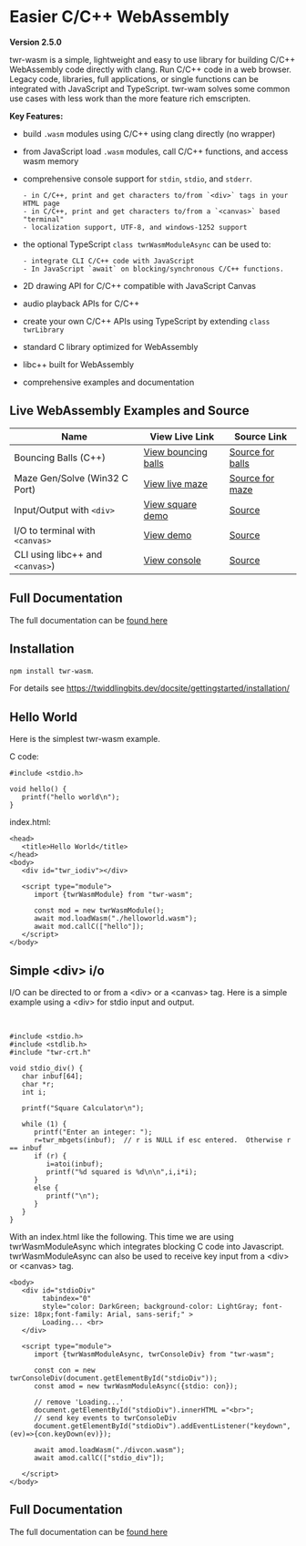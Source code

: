 # Easier C/C++ WebAssembly
**Version 2.5.0**

twr-wasm is a simple, lightweight and easy to use library for building C/C++ WebAssembly code directly with clang. Run C/C++ code in a web browser. Legacy code, libraries, full applications, or single functions can be integrated with JavaScript and TypeScript. twr-wam solves some common use cases with less work than the more feature rich emscripten. 

**Key Features:**

- build `.wasm` modules using C/C++ using clang directly (no wrapper)
- from JavaScript load `.wasm` modules, call C/C++ functions, and access wasm memory
- comprehensive console support for `stdin`, `stdio`, and `stderr`.

      - in C/C++, print and get characters to/from `<div>` tags in your HTML page
      - in C/C++, print and get characters to/from a `<canvas>` based "terminal"
      - localization support, UTF-8, and windows-1252 support
- the optional TypeScript `class twrWasmModuleAsync` can be used to:

      - integrate CLI C/C++ code with JavaScript
      - In JavaScript `await` on blocking/synchronous C/C++ functions. 
- 2D drawing API for C/C++ compatible with JavaScript Canvas
- audio playback APIs for C/C++
- create your own C/C++ APIs using TypeScript by extending `class twrLibrary`
- standard C library optimized for WebAssembly
- libc++ built for WebAssembly
- comprehensive examples and documentation

## Live WebAssembly Examples and Source

| Name | View Live Link | Source Link |
| --------- | ------------ | ----------- |
| Bouncing Balls (C++) | [View bouncing balls](https://twiddlingbits.dev/examples/dist/balls/index.html) | [Source for balls](https://github.com/twiddlingbits/twr-wasm/tree/main/examples/balls) |
| Maze Gen/Solve (Win32 C Port) | [View live maze](https://twiddlingbits.dev/examples/dist/maze/index.html) | [Source for maze](https://github.com/twiddlingbits/twr-wasm/tree/main/examples/maze) |
| Input/Output with `<div>` | [View square demo](https://twiddlingbits.dev/examples/dist/divcon/index.html) | [Source](https://github.com/twiddlingbits/twr-wasm/tree/main/examples/divcon) |
|I/O to terminal with `<canvas>`|[View demo](https://twiddlingbits.dev/examples/dist/terminal/index.html) |[Source](https://github.com/twiddlingbits/twr-wasm/tree/main/examples/terminal) |
|CLI using libc++ and `<canvas>`)| [View console](https://twiddlingbits.dev/examples/dist/tests-user/index.html) | [Source](https://github.com/twiddlingbits/twr-wasm/tree/main/examples/tests-user) |

## Full Documentation
The full documentation can be [found here](https://twiddlingbits.dev/docsite/)

## Installation
`npm install twr-wasm`. 

For details see https://twiddlingbits.dev/docsite/gettingstarted/installation/

## Hello World
Here is the simplest twr-wasm example.

C code:

~~~
#include <stdio.h>

void hello() {
   printf("hello world\n");
}
~~~

index.html:
~~~
<head>
   <title>Hello World</title>
</head>
<body>
   <div id="twr_iodiv"></div>

   <script type="module">
      import {twrWasmModule} from "twr-wasm";
      
      const mod = new twrWasmModule();
      await mod.loadWasm("./helloworld.wasm");
      await mod.callC(["hello"]);
   </script>
</body>
~~~



## Simple \<div> i/o
I/O can be directed to or from a \<div> or a \<canvas> tag.  Here is a simple example using a \<div> for stdio input and output.

 <br>

~~~
#include <stdio.h>
#include <stdlib.h>
#include "twr-crt.h"

void stdio_div() {
   char inbuf[64];
   char *r;
   int i;

   printf("Square Calculator\n");

   while (1) {
      printf("Enter an integer: ");
      r=twr_mbgets(inbuf);  // r is NULL if esc entered.  Otherwise r == inbuf
      if (r) {  
         i=atoi(inbuf);
         printf("%d squared is %d\n\n",i,i*i);
      }
      else {
         printf("\n");
      }
   }
}
~~~

With an index.html like the following.  This time we are using twrWasmModuleAsync which integrates blocking C code into Javascript.  twrWasmModuleAsync can also be used to receive key input from a \<div> or \<canvas> tag. 

~~~
<body>
   <div id="stdioDiv" 
        tabindex="0" 
        style="color: DarkGreen; background-color: LightGray; font-size: 18px;font-family: Arial, sans-serif;" >
        Loading... <br>
   </div>

   <script type="module">
      import {twrWasmModuleAsync, twrConsoleDiv} from "twr-wasm";

      const con = new twrConsoleDiv(document.getElementById("stdioDiv"));
      const amod = new twrWasmModuleAsync({stdio: con});

      // remove 'Loading...'
      document.getElementById("stdioDiv").innerHTML ="<br>"; 
      // send key events to twrConsoleDiv
      document.getElementById("stdioDiv").addEventListener("keydown",(ev)=>{con.keyDown(ev)});

      await amod.loadWasm("./divcon.wasm");
      await amod.callC(["stdio_div"]);

   </script>
</body>
~~~

## Full Documentation
The full documentation can be [found here](https://twiddlingbits.dev/)

